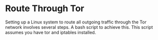 # Route Through Tor
Setting up a Linux system to route all outgoing traffic through the Tor network involves several steps. 
A bash script to achieve this. 
This script assumes you have tor and iptables installed. 
